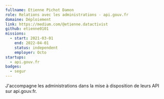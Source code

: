 ```yaml
---
fullname: Etienne Pichot Damon
role: Relations avec les administrations - api.gouv.fr
domaine: Déploiement
link: https://medium.com/@etienne.datactivist
github: etienne0101
missions:
  - start: 2021-03-01
    end: 2022-04-01
    status: independent
    employer: Octo
startups:
  - api.gouv.fr
badges:
  - segur
---
```


J'accompagne les administrations dans la mise à disposition de leurs API sur api.gouv.fr. 
